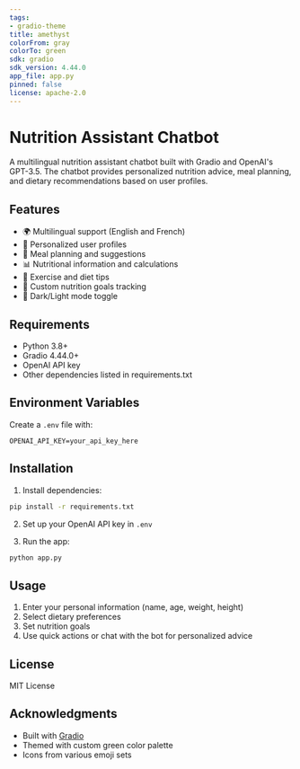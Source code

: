 ```yaml
---
tags:
- gradio-theme
title: amethyst
colorFrom: gray
colorTo: green
sdk: gradio
sdk_version: 4.44.0
app_file: app.py
pinned: false
license: apache-2.0
---
```

# Nutrition Assistant Chatbot

A multilingual nutrition assistant chatbot built with Gradio and OpenAI's GPT-3.5. The chatbot provides personalized nutrition advice, meal planning, and dietary recommendations based on user profiles.

## Features

- 🌍 Multilingual support (English and French)
- 👤 Personalized user profiles
- 🥗 Meal planning and suggestions
- 📊 Nutritional information and calculations
- 💪 Exercise and diet tips
- 🎯 Custom nutrition goals tracking
- 🌙 Dark/Light mode toggle

## Requirements

- Python 3.8+
- Gradio 4.44.0+
- OpenAI API key
- Other dependencies listed in requirements.txt

## Environment Variables

Create a `.env` file with:
```
OPENAI_API_KEY=your_api_key_here
```

## Installation

1. Install dependencies:
```bash
pip install -r requirements.txt
```

2. Set up your OpenAI API key in `.env`

3. Run the app:
```bash
python app.py
```

## Usage

1. Enter your personal information (name, age, weight, height)
2. Select dietary preferences
3. Set nutrition goals
4. Use quick actions or chat with the bot for personalized advice

## License

MIT License

## Acknowledgments

- Built with [Gradio](https://gradio.app/)
- Themed with custom green color palette
- Icons from various emoji sets